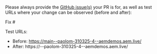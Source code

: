 Please always provide the [GitHub issue(s)](../issues) your PR is for, as well as test URLs where your change can be observed (before and after):

Fix #<gh-issue-id>

Test URLs:
- Before: https://main--paolom-310325-4--aemdemos.aem.live/
- After: https://<branch>--paolom-310325-4--aemdemos.aem.live/

